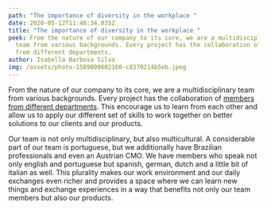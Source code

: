 ```yaml
---
path: "The importance of diversity in the workplace "
date: 2020-05-12T11:48:34.035Z
title: "The importance of diversity in the workplace "
peek: From the nature of our company to its core, we are a multidisciplinary
  team from various backgrounds. Every project has the collaboration of members
  from different departments.
author: Isabella Barbosa Silva
img: /assets/photo-1589009602160-c8370214b5eb.jpeg
---
```

From the nature of our company to its core, we are a multidisciplinary team from various backgrounds. Every project has the collaboration of [members from different departments](https://simplify-lgp.tech/team). This encourage us to learn from each other and allow us to apply our different set of skills to work together on better solutions to our clients and our products.

Our team is not only multidisciplinary, but also multicultural. A considerable part of our team is portuguese, but we additionally have Brazilian professionals and even an Austrian CMO. We have members who speak not only english and portuguese but spanish, german, dutch and a little bit of italian as well. This plurality makes our work environment and our daily exchanges even richer and provides a space where we can learn new things and exchange experiences in a way that benefits not only our team members but also our products.